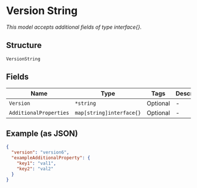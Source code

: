 
# Version String

*This model accepts additional fields of type interface{}.*

## Structure

`VersionString`

## Fields

| Name | Type | Tags | Description |
|  --- | --- | --- | --- |
| `Version` | `*string` | Optional | - |
| `AdditionalProperties` | `map[string]interface{}` | Optional | - |

## Example (as JSON)

```json
{
  "version": "version6",
  "exampleAdditionalProperty": {
    "key1": "val1",
    "key2": "val2"
  }
}
```

